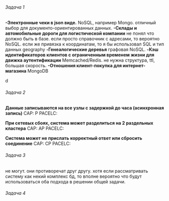 ###### Задача 1

**-Электронные чеки в json виде.** 
NoSQL, например Mongo. отличный выбор для документо-ориентированных данных.
**-Склады и автомобильные дороги для логистической компании**
не понял что должно быть в базе. если просто справочник с адресами, то вероятно NoSQL. 
если же привязка к координатам, то я бы использовал SQL и тип данных geography 
**-Генеалогические деревья**
графовая NoSQL.
**-Кэш идентификаторов клиентов с ограниченным временем жизни для движка аутентификации**
Memcached/Redis. не нужна структура, ttl, большая скорость.
**-Отношения клиент-покупка для интернет-магазина**
MongoDB

d

###### Задача 2

**Данные записываются на все узлы с задержкой до часа (асинхронная запись)**
CAP: P
PACELC: 

**При сетевых сбоях, система может разделиться на 2 раздельных кластера**
CAP: AP 
PACELC:

**Система может не прислать корректный ответ или сбросить соединение**
CAP: CP
PACELC:


###### Задача 3
не могут. они противоречат друг другу. 
хотя если рассматривать систему как некий комплекс бд, то вполне вероятно что будут использоваться оба подхода в решении общей задачи.



###### Задача 4